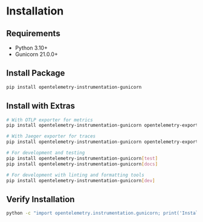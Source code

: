 # Installation

## Requirements

- Python 3.10+
- Gunicorn 21.0.0+

## Install Package

```bash
pip install opentelemetry-instrumentation-gunicorn
```

## Install with Extras

```bash
# With OTLP exporter for metrics
pip install opentelemetry-instrumentation-gunicorn opentelemetry-exporter-otlp

# With Jaeger exporter for traces
pip install opentelemetry-instrumentation-gunicorn opentelemetry-exporter-jaeger

# For development and testing
pip install opentelemetry-instrumentation-gunicorn[test]
pip install opentelemetry-instrumentation-gunicorn[docs]

# For development with linting and formatting tools
pip install opentelemetry-instrumentation-gunicorn[dev]
```

## Verify Installation

```bash
python -c "import opentelemetry.instrumentation.gunicorn; print('Installation successful!')"
```
